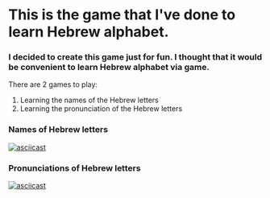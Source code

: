 # This is the game that I've done to learn Hebrew alphabet.

### I decided to create this game just for fun. I thought that it would be convenient to learn Hebrew alphabet via game.

There are 2 games to play:

1. Learning the names of the Hebrew letters
2. Learning the pronunciation of the Hebrew letters

### Names of Hebrew letters
[![asciicast](https://asciinema.org/a/tpvuT6T8LNxIynz1nUJHbvbdj.svg)](https://asciinema.org/a/tpvuT6T8LNxIynz1nUJHbvbdj)

### Pronunciations of Hebrew letters
[![asciicast](https://asciinema.org/a/dRwyEBf6r0YPBV13PagwmeMAh.svg)](https://asciinema.org/a/dRwyEBf6r0YPBV13PagwmeMAh)